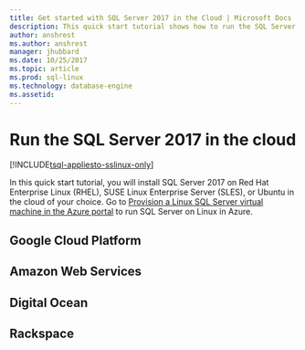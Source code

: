 ```yaml
---
title: Get started with SQL Server 2017 in the Cloud | Microsoft Docs
description: This quick start tutorial shows how to run the SQL Server 2017 on Linux in the cloud of your choice.
author: anshrest
ms.author: anshrest
manager: jhubbard
ms.date: 10/25/2017
ms.topic: article
ms.prod: sql-linux
ms.technology: database-engine
ms.assetid:
---
```

# Run the SQL Server 2017 in the cloud

[!INCLUDE[tsql-appliesto-sslinux-only](../includes/tsql-appliesto-sslinux-only.md)]

In this quick start tutorial, you will install SQL Server 2017 on Red Hat Enterprise Linux (RHEL), SUSE Linux Enterprise Server (SLES), or Ubuntu in the cloud of your choice. Go to [Provision a Linux SQL Server virtual machine in the Azure portal](https://docs.microsoft.com/en-us/azure/virtual-machines/linux/sql/provision-sql-server-linux-virtual-machine?toc=%2fsql%2flinux%2ftoc.json) to run SQL Server on Linux in Azure.

## Google Cloud Platform
## Amazon Web Services
## Digital Ocean
## Rackspace
